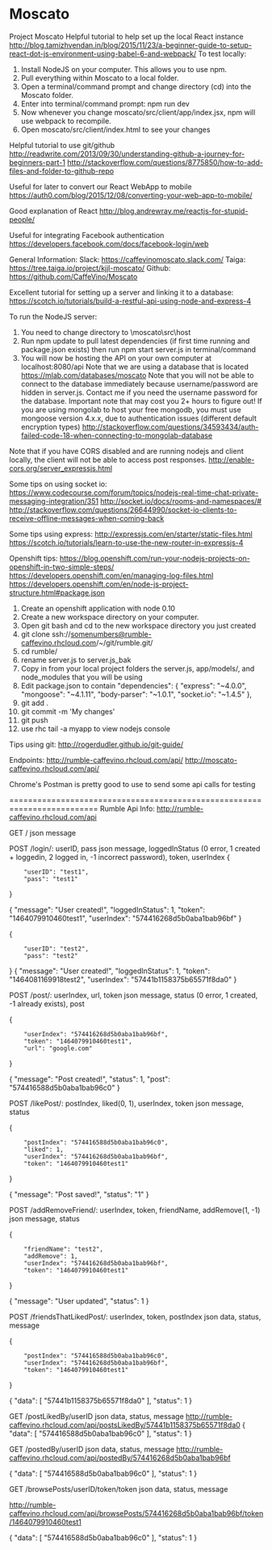# Moscato
Project Moscato
Helpful tutorial to help set up the local React instance
http://blog.tamizhvendan.in/blog/2015/11/23/a-beginner-guide-to-setup-react-dot-js-environment-using-babel-6-and-webpack/
To test locally:
1. Install NodeJS on your computer. This allows you to use npm.
2. Pull everything within Moscato to a local folder.
2. Open a terminal/command prompt and change directory (cd) into the Moscato folder.
3. Enter into terminal/command prompt: npm run dev
4. Now whenever you change moscato/src/client/app/index.jsx, npm will use webpack to recompile.
5. Open moscato/src/client/index.html to see your changes

Helpful tutorial to use git/github
http://readwrite.com/2013/09/30/understanding-github-a-journey-for-beginners-part-1
http://stackoverflow.com/questions/8775850/how-to-add-files-and-folder-to-github-repo

Useful for later to convert our React WebApp to mobile
https://auth0.com/blog/2015/12/08/converting-your-web-app-to-mobile/

Good explanation of React
http://blog.andrewray.me/reactjs-for-stupid-people/

Useful for integrating Facebook authentication
https://developers.facebook.com/docs/facebook-login/web

General Information:
Slack: https://caffevinomoscato.slack.com/
Taiga: https://tree.taiga.io/project/kjjl-moscato/
Github: https://github.com/CaffeVino/Moscato

Excellent tutorial for setting up a server and linking it to a database:
https://scotch.io/tutorials/build-a-restful-api-using-node-and-express-4

To run the NodeJS server:
1. You need to change directory to \moscato\src\host
2. Run npm update to pull latest dependencies (if first time running and package.json exists) then run npm start server.js in terminal/command
3. You will now be hosting the API on your own computer at localhost:8080/api
Note that we are using a database that is located https://mlab.com/databases/moscato
Note that you will not be able to connect to the database immediately because username/password are hidden in server.js.
Contact me if you need the username password for the database.
Important note that may cost you 2+ hours to figure out! If you are using mongolab to host your free mongodb, you must use mongoose version 4.x.x, due to authentication issues (different default encryption types)
http://stackoverflow.com/questions/34593434/auth-failed-code-18-when-connecting-to-mongolab-database

Note that if you have CORS disabled and are running nodejs and client locally, the client will not be able to access post responses.
http://enable-cors.org/server_expressjs.html

Some tips on using socket io:
https://www.codecourse.com/forum/topics/nodejs-real-time-chat-private-messaging-integration/351
http://socket.io/docs/rooms-and-namespaces/#
http://stackoverflow.com/questions/26644990/socket-io-clients-to-receive-offline-messages-when-coming-back

Some tips using express:
http://expressjs.com/en/starter/static-files.html
https://scotch.io/tutorials/learn-to-use-the-new-router-in-expressjs-4

Openshift tips:
https://blog.openshift.com/run-your-nodejs-projects-on-openshift-in-two-simple-steps/
https://developers.openshift.com/en/managing-log-files.html
https://developers.openshift.com/en/node-js-project-structure.html#package.json
1. Create an openshift application with node 0.10
2. Create a new workspace directory on your computer.
3. Open git bash and cd to the new workspace directory you just created
4. git clone ssh://somenumbers@rumble-caffevino.rhcloud.com/~/git/rumble.git/
5. cd rumble/
6. rename server.js to server.js_bak 
7. Copy in from your local project folders the server.js, app/models/, and node_modules that you will be using
8. Edit package.json to contain 
  "dependencies": {
		"express": "~4.0.0",
        "mongoose": "~4.1.11",
        "body-parser": "~1.0.1",
		"socket.io": "~1.4.5"
  },
9. git add .
10. git commit -m 'My changes'
11. git push
12. use rhc tail -a myapp to view nodejs console


Tips using git:
http://rogerdudler.github.io/git-guide/

Endpoints:
http://rumble-caffevino.rhcloud.com/api/
http://moscato-caffevino.rhcloud.com/api/

Chrome's Postman is pretty good to use to send some api calls for testing



=========================================================================
Rumble Api Info:
http://rumble-caffevino.rhcloud.com/api

GET /
json
	message

POST /login/: userID, pass
json
	message, loggedInStatus (0 error, 1 created + loggedin, 2 logged in, -1 incorrect password), token, userIndex
{
    
        "userID": "test1",
        "pass": "test1"
    
}

{
  "message": "User created!",
  "loggedInStatus": 1,
  "token": "1464079910460test1",
  "userIndex": "574416268d5b0aba1bab96bf"
}

{
    
        "userID": "test2",
        "pass": "test2"
    
}
{
  "message": "User created!",
  "loggedInStatus": 1,
  "token": "1464081169918test2",
  "userIndex": "57441b1158375b65571f8da0"
}

POST /post/: userIndex, url, token
json
	message, status (0 error, 1 created, -1 already exists), post

{
    
        "userIndex": "574416268d5b0aba1bab96bf",
        "token": "1464079910460test1",
        "url": "google.com"
    
}


{
  "message": "Post created!",
  "status": 1,
  "post": "574416588d5b0aba1bab96c0"
}


POST /likePost/: postIndex, liked(0, 1), userIndex, token
json
	message, status

{
    
        "postIndex": "574416588d5b0aba1bab96c0",
        "liked": 1,
        "userIndex": "574416268d5b0aba1bab96bf",
        "token": "1464079910460test1"
    
}

{
  "message": "Post saved!",
  "status": "1"
}

POST /addRemoveFriend/: userIndex, token, friendName, addRemove(1, -1)
json
	message, status

{
    
        "friendName": "test2",
        "addRemove": 1,
        "userIndex": "574416268d5b0aba1bab96bf",
        "token": "1464079910460test1"
    
}

{
  "message": "User updated",
  "status": 1
}

POST /friendsThatLikedPost/: userIndex, token, postIndex
json
	data, status, message

{
    
        "postIndex": "574416588d5b0aba1bab96c0",
        "userIndex": "574416268d5b0aba1bab96bf",
        "token": "1464079910460test1"
    
}

{
  "data": [
    "57441b1158375b65571f8da0"
  ],
  "status": 1
}

GET /postLikedBy/userID
json
	data, status, message
http://rumble-caffevino.rhcloud.com/api/postsLikedBy/57441b1158375b65571f8da0
{
  "data": [
    "574416588d5b0aba1bab96c0"
  ],
  "status": 1
}


GET /postedBy/userID
json
	data, status, message
http://rumble-caffevino.rhcloud.com/api/postedBy/574416268d5b0aba1bab96bf

{
  "data": [
    "574416588d5b0aba1bab96c0"
  ],
  "status": 1
}

GET /browsePosts/userID/token/token
json
	data, status, message

http://rumble-caffevino.rhcloud.com/api/browsePosts/574416268d5b0aba1bab96bf/token/1464079910460test1

{
  "data": [
    "574416588d5b0aba1bab96c0"
  ],
  "status": 1
}
